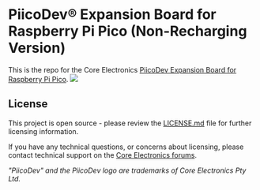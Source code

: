 # PiicoDev® Expansion Board for Raspberry Pi Pico (Non-Recharging Version)
This is the repo for the Core Electronics [PiicoDev Expansion Board for Raspberry Pi Pico](https://core-electronics.com.au/catalog/product/view/sku/CE08677).
[![](https://core-electronics.com.au/media/catalog/product/p/i/piicodev-expansion-board-for-pico_1.jpg)](https://core-electronics.com.au/catalog/product/view/sku/CE08670)

## License
This project is open source - please review the [LICENSE.md](LICENSE.md) file for further licensing information.

If you have any technical questions, or concerns about licensing, please contact technical support on the [Core Electronics forums](https://forum.core-electronics.com.au/).


*\"PiicoDev\" and the PiicoDev logo are trademarks of Core Electronics Pty Ltd.*
